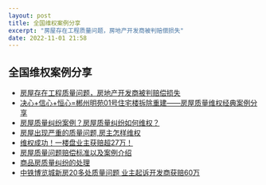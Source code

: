 ```yaml
---
layout: post
title: 全国维权案例分享
excerpt: "房屋存在工程质量问题，房地产开发商被判赔偿损失"
date: 2022-11-01 21:58
---
```


## 全国维权案例分享

<ul>

<li> <a href= "https://baijiahao.baidu.com/s?id=1741283933634545210&wfr=spider&for=pc">房屋存在工程质量问题，房地产开发商被判赔偿损失</a>
</li>
<li><a href="https://zhuanlan.zhihu.com/p/148044325?utm_source=wechat_session ">决心+信心+恒心=郴州明苑01号住宅楼拆除重建——房屋质量维权经典案例分享</a></li>
<li>
<a href="https://zhishi.fang.com/xf/qg_563391.html ">房屋质量纠纷案例？房屋质量纠纷如何维权？</a>
</li>
<li>
<a href="https://www.66law.cn/laws/140438.aspx">房屋出现严重的质量问题,房主怎样维权</a>
</li>
<li>
<a href="https://mp.weixin.qq.com/s?__biz=MzI0MTI4ODYwMQ==&mid=2247790014&idx=6&sn=1220a046c0e112edd00f2f77db17f8eb&chksm=e903f948de74705e79337fd0320c6197b4289edb07c13c50f99b46f9e4ebd0ddfe9ad22f1dec&scene=27">维权成功！一楼盘业主获赔超27万！</a>
</li>
<li>
<a href="https://www.renrendoc.com/paper/180167362.html">房屋质量问题赔偿标准以及案例介绍</a>
</li>
<li>
<a href="https://www.66law.cn/topic2012/clspfjf/">商品房质量纠纷的处理</a>
</li>
<li><a href="https://www.cqn.com.cn/fangchan/content/2022-06/28/content_8837670.htm">中铁博览城新房20多处质量问题 业主起诉开发商获赔60万</a></li>
<ul>




